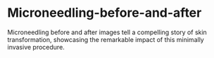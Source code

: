 # Microneedling-before-and-after
Microneedling before and after images tell a compelling story of skin transformation, showcasing the remarkable impact of this minimally invasive procedure.
